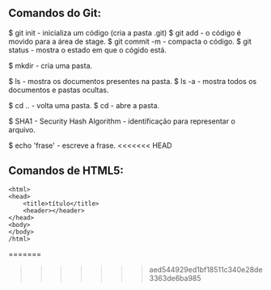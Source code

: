 ## Comandos do Git:

$ git init - inicializa um código (cria a pasta .git)
$ git add <file> - o código é movido para a área de stage.
$ git commit -m <name> - compacta o código.
$ git status - mostra o estado em que o cógido está.

$ mkdir - cria uma pasta.

$ ls - mostra os documentos presentes na pasta.
$ ls -a - mostra todos os documentos e pastas ocultas.

$ cd .. - volta uma pasta.
$ cd <nome da pasta> - abre a pasta.

$ SHA1 - Security Hash Algorithm - identificação para representar o arquivo.

$ echo 'frase' - escreve a frase.
<<<<<<< HEAD

## Comandos de HTML5:

<!DOCTYPE html>
    <html>
    <head>
        <title>título</title>
        <header></header>
    </head>
    <body>
    </body>
    /html>
=======
>>>>>>> aed544929ed1bf18511c340e28de3363de6ba985
